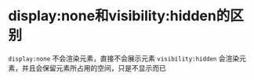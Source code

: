 # display:none和visibility:hidden的区别

`display:none` 不会渲染元素，直接不会展示元素
`visibility:hidden` 会渲染元素，并且会保留元素所占用的空间，只是不显示而已

